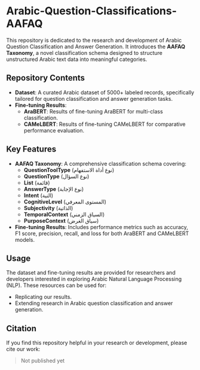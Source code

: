 # Arabic-Question-Classifications-AAFAQ

This repository is dedicated to the research and development of Arabic Question Classification and Answer Generation. It introduces the **AAFAQ Taxonomy**, a novel classification schema designed to structure unstructured Arabic text data into meaningful categories.

## Repository Contents

- **Dataset**: A curated Arabic dataset of 5000+ labeled records, specifically tailored for question classification and answer generation tasks.
- **Fine-tuning Results**:
  - **AraBERT**: Results of fine-tuning AraBERT for multi-class classification.
  - **CAMeLBERT**: Results of fine-tuning CAMeLBERT for comparative performance evaluation.

## Key Features

- **AAFAQ Taxonomy**: A comprehensive classification schema covering:
  - **QuestionToolType** (نوع أداة الاستفهام)
  - **QuestionType** (نوع السؤال)
  - **List** (قائمة)
  - **AnswerType** (نوع الإجابة)
  - **Intent** (النية)
  - **CognitiveLevel** (المستوى المعرفي)
  - **Subjectivity** (الذاتية)
  - **TemporalContext** (السياق الزمني)
  - **PurposeContext** (سياق الغرض)
- **Fine-tuning Results**: Includes performance metrics such as accuracy, F1 score, precision, recall, and loss for both AraBERT and CAMeLBERT models.

## Usage

The dataset and fine-tuning results are provided for researchers and developers interested in exploring Arabic Natural Language Processing (NLP). These resources can be used for:
- Replicating our results.
- Extending research in Arabic question classification and answer generation.

## Citation

If you find this repository helpful in your research or development, please cite our work:

> Not published yet
